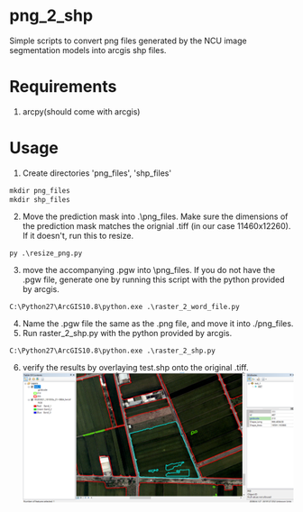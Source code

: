 # png_2_shp
Simple scripts to convert png files generated by the NCU image segmentation models into arcgis shp files.
# Requirements
1. arcpy(should come with arcgis)  
# Usage
1. Create directories 'png_files', 'shp_files'  
```
mkdir png_files
mkdir shp_files
```
2. Move the prediction mask into .\png_files.  Make sure the dimensions of the prediction mask matches the orignial .tiff (in our case 11460x12260). If it doesn't, run this to resize.
```
py .\resize_png.py
```
3. move the accompanying .pgw into \png_files. If you do not have the .pgw file, generate one by running this script with the python provided by arcgis. 
```
C:\Python27\ArcGIS10.8\python.exe .\raster_2_word_file.py
```
4. Name the .pgw file the same as the .png file, and move it into ./png_files.
5. Run raster_2_shp.py with the python provided by arcgis.
```
C:\Python27\ArcGIS10.8\python.exe .\raster_2_shp.py 
```
6. verify the results by overlaying test.shp onto the original .tiff.  
![Screenshot](demo.png)

